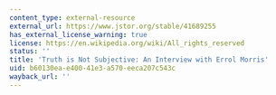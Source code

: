 ```yaml
---
content_type: external-resource
external_url: https://www.jstor.org/stable/41689255
has_external_license_warning: true
license: https://en.wikipedia.org/wiki/All_rights_reserved
status: ''
title: 'Truth is Not Subjective: An Interview with Errol Morris'
uid: b60130ea-e400-41e3-a570-eeca207c543c
wayback_url: ''
---
```

